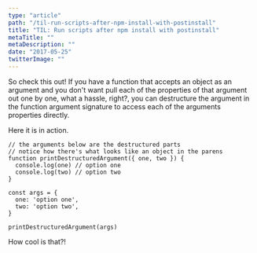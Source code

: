 ```yaml
---
type: "article"
path: "/til-run-scripts-after-npm-install-with-postinstall"
title: "TIL: Run scripts after npm install with postinstall"
metaTitle: ""
metaDescription: ""
date: "2017-05-25"
twitterImage: ""
---
```


So check this out! If you have a function that accepts an object as an argument and you don't want pull each of the properties of that argument out one by one, what a hassle, right?, you can destructure the argument in the function argument signature to access each of the arguments properties directly.

Here it is in action.

```
// the arguments below are the destructured parts
// notice how there's what looks like an object in the parens
function printDestructuredArgument({ one, two }) {
  console.log(one) // option one
  console.log(two) // option two
}

const args = {
  one: 'option one',
  two: 'option two',
}

printDestructuredArgument(args)
```

How cool is that?!

